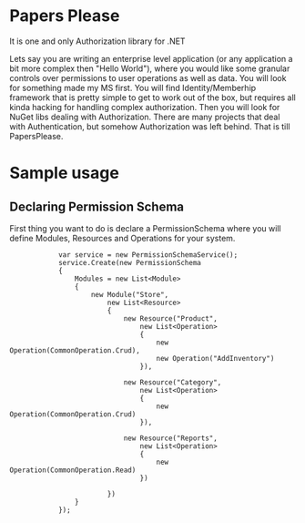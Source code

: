 # Papers Please
It is one and only Authorization library for .NET


Lets say you are writing an enterprise level application (or any application a bit more complex then "Hello World"), where you would like some granular controls over permissions to user operations as well as data.  You will look for something made my MS first. You will find Identity/Memberhip framework that is pretty simple to get to work out of the box, but requires all kinda hacking for handling complex authorization.  Then you will look for NuGet libs dealing with Authorization.  There are many projects that deal with Authentication, but somehow Authorization was left behind.  That is till PapersPlease.



# Sample usage

## Declaring Permission Schema

First thing you want to do is declare a PermissionSchema where you will define Modules, Resources and Operations for your system.


```
            var service = new PermissionSchemaService();
            service.Create(new PermissionSchema
            {
                Modules = new List<Module>
                {
                    new Module("Store",
                        new List<Resource>
                        {
                            new Resource("Product",
                                new List<Operation>
                                {
                                    new Operation(CommonOperation.Crud),
                                    new Operation("AddInventory")
                                }),

                            new Resource("Category",
                                new List<Operation>
                                {
                                    new Operation(CommonOperation.Crud)
                                }),

                            new Resource("Reports",
                                new List<Operation>
                                {
                                    new Operation(CommonOperation.Read)
                                })

                        })
                }
            });
            
```
